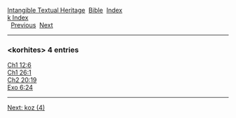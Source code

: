 [Intangible Textual Heritage](../../index)  [Bible](../index) 
[Index](index)   
[k Index](_k_)  
  [Previous](c06548)  [Next](c06550) 

------------------------------------------------------------------------

### &lt;korhites&gt; 4 entries

[Ch1 12:6](../kjv/ch1012.htm#006)  
[Ch1 26:1](../kjv/ch1026.htm#001)  
[Ch2 20:19](../kjv/ch2020.htm#019)  
[Exo 6:24](../kjv/exo006.htm#024)  

------------------------------------------------------------------------

[Next: koz (4)](c06550)
